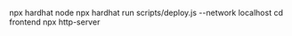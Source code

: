 npx hardhat node
npx hardhat run scripts/deploy.js --network localhost 
cd frontend
npx http-server
 